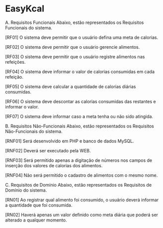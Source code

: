 # EasyKcal

A. Requisitos Funcionais
 Abaixo, estão representados os Requisitos Funcionais do sistema.

[RF01] O sistema deve permitir que o usuário defina uma meta de calorias.

[RF02] O sistema deve permitir que o usuário gerencie alimentos.

[RF03] O sistema deve permitir que o usuário registre alimentos nas refeições.

 [RF04] O sistema deve informar o valor de calorias consumidas em cada refeição.

[RF05] O sistema deve calcular a quantidade de calorias diárias consumidas.

[RF06]  O sistema deve descontar  as calorias consumidas das restantes e informar o valor.

[RF07] O sistema deve informar caso a meta tenha ou não sido atingida.

B. Requisitos Não-Funcionais
  Abaixo, estão representados os Requisitos Não-Funcionais do sistema.

[RNF01] Será desenvolvido em PHP e banco de dados MySQL.

[RNF02] Deverá ser executado pela WEB.

[RNF03] Será permitido apenas a digitação de números nos campos de inserção dos valores de calorias dos alimentos.

[RNF04] Não será permitido o cadastro de alimentos com o mesmo nome.

C. Requisitos de Domínio
  Abaixo, estão representados os Requisitos de Domínio do sistema.

[RN01] Ao registrar qual alimento foi consumido, o usuário deverá informar a quantidade que foi consumida.

[RN02] Haverá apenas um valor definido como meta diária que poderá ser alterado a qualquer momento.
